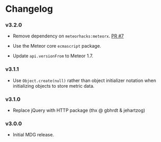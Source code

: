 # Changelog

### v3.2.0

* Remove dependency on `meteorhacks:meteorx`.
  [PR #7](https://github.com/meteor/meteor-apm-agent/pull/7)

* Use the Meteor core `ecmascript` package.

* Update `api.versionFrom` to Meteor 1.7.

### v3.1.1

* Use `Object.create(null)` rather than object initializer notation when
  initializing objects to store metric data.

### v3.1.0
* Replace jQuery with HTTP package (thx @ gbhrdt & jehartzog)

### v3.0.0
* Initial MDG release.
